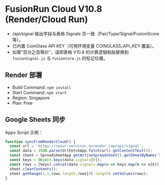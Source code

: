 # FusionRun Cloud V10.8 (Render/Cloud Run)

- /api/signal 输出字段与表格 Signals 页一致（Pair/Type/Signal/FusionScore 等）。
- 已内置 CoinGlass API KEY（可用环境变量 COINGLASS_API_KEY 覆盖）。
- 如需“百分之百等价”，请把表格 V10.8 的计算逻辑粘贴替换到 `fusionSignal.js` 与 `fusionCore.js` 的标记位置。

## Render 部署
- Build Command: `npm install`
- Start Command: `npm start`
- Region: Singapore
- Plan: Free

## Google Sheets 同步
Apps Script 示例：
```js
function syncFromRenderCloud() {
  const url = 'https://<your-service>.onrender.com/api/signal';
  const data = JSON.parse(UrlFetchApp.fetch(url).getContentText());
  const sheet = SpreadsheetApp.getActiveSpreadsheet().getSheetByName('Signals');
  const keys = Object.keys(data.signals[0]);
  const rows = [keys].concat(data.signals.map(o => keys.map(k => o[k])));
  sheet.clearContents();
  sheet.getRange(1,1,rows.length,rows[0].length).setValues(rows);
}
```
